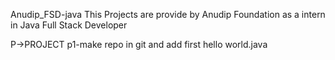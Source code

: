 Anudip_FSD-java
This Projects are provide by Anudip Foundation as a intern in Java Full Stack Developer

P->PROJECT p1-make repo in git and add first hello world.java

